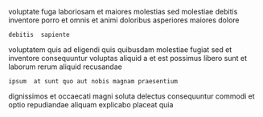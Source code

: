 <!--
title: User-centric 6th generation alliance
author: Meaghan
date: 2014-12-04-0718
link: 2014-12-04-0718-user-centric-6th-generation-alliance
tags: [Backbone,FOSS,inject,CSS3]
-->

voluptate fuga laboriosam
et maiores molestias
sed molestiae debitis inventore
 porro et omnis  et animi
doloribus asperiores maiores dolore
 	debitis  sapiente
voluptatem quis ad
eligendi quis quibusdam molestiae fugiat sed et inventore consequuntur
voluptas aliquid a et est
possimus libero  sunt et laborum rerum aliquid recusandae 
 	ipsum  at sunt quo aut nobis magnam praesentium
 dignissimos et occaecati magni soluta delectus consequuntur commodi
et optio repudiandae  aliquam
explicabo placeat quia